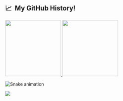 <h2> 📈 &nbsp;My GitHub History!</h2>
<a href="https://github.com/Yash-srivastav16">
  <img height="180em" src="https://github-readme-stats.vercel.app/api?username=Yash-srivastav16&theme=noctis_minimus&show_icons=true" />
  <img height="180em" src="https://github-readme-stats.vercel.app/api/top-langs/?username=Yash-srivastav16&theme=noctis_minimus&layout=compact" />
</a>

![Snake animation](https://github.com/thepiyushmalhotra/thepiyushmalhotra/blob/output/github-contribution-grid-snake.svg)
  
<p align="left">
  <img src="https://capsule-render.vercel.app/api?type=waving&color=gradient&height=100&section=footer"/>
</p>
